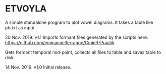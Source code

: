 # ETVOYLA
A simple standalone program to plot vowel diagrams. It takes a table like pb.txt as input. 

20 Nov. 2019: v1.1
Imports formant files generated by the scripts here: https://github.com/emmanuelferragne/CminR-Praatik

Gets formant temporal mid-point, collects all files to table and saves table to disk

14 Nov. 2019: v1.0
Initial release.
